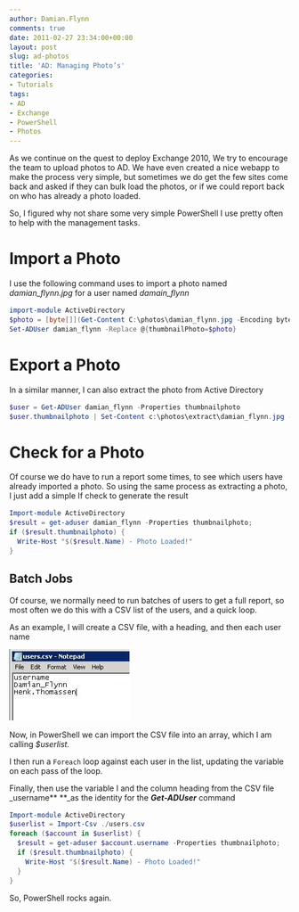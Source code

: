 ```yaml
---
author: Damian.Flynn
comments: true
date: 2011-02-27 23:34:00+00:00
layout: post
slug: ad-photos
title: 'AD: Managing Photo’s'
categories:
- Tutorials
tags:
- AD
- Exchange
- PowerShell
- Photos
---
```


As we continue on the quest to deploy Exchange 2010, We try to encourage the team to upload photos to AD. We have even created a nice webapp to make the process very simple, but sometimes we do get the few sites come back and asked if they can bulk load the photos, or if we could report back on who has already a photo loaded.

So, I figured why not share some very simple PowerShell I use pretty often to help with the management tasks.

# Import a Photo

I use the following command uses to import a photo named _damian_flynn.jpg_ for a user named _damain_flynn_

```powershell
import-module ActiveDirectory
$photo = [byte[]](Get-Content C:\photos\damian_flynn.jpg -Encoding byte)
Set-ADUser damian_flynn -Replace @{thumbnailPhoto=$photo}
```


# Export a Photo

In a similar manner, I can also extract the photo from Active Directory

```powershell
$user = Get-ADUser damian_flynn -Properties thumbnailphoto
$user.thumbnailphoto | Set-Content c:\photos\extract\damian_flynn.jpg -Encoding byte
```

# Check for a Photo
Of course we do have to run a report some times, to see which users have already imported a photo. So using the same process as extracting a photo, I just add a simple If check to generate the result
```powershell    
Import-module ActiveDirectory
$result = get-aduser damian_flynn -Properties thumbnailphoto;
if ($result.thumbnailphoto) {
  Write-Host "$($result.Name) - Photo Loaded!"
}
```

## Batch Jobs
Of course, we normally need to run batches of users to get a full report, so most often we do this with a CSV list of the users, and a quick loop.

As an example, I will create a CSV file, with a heading, and then each user name

[![clip_image002](/media/2011/02/clip_image002.jpg)](/media/2011/02/clip_image002.jpg)

Now, in PowerShell we can import the CSV file into an array, which I am calling _$userlist._

I then run a ```Foreach``` loop against each user in the list, updating the variable on each pass of the loop.

Finally, then use the variable I and the column heading from the CSV file _username** **_as the identity for the **_Get-ADUser_** command

```powershell    
Import-module ActiveDirectory
$userlist = Import-Csv ./users.csv
foreach ($account in $userlist) {
  $result = get-aduser $account.username -Properties thumbnailphoto;
  if ($result.thumbnailphoto) {
    Write-Host "$($result.Name) - Photo Loaded!"
  }
}
```

So, PowerShell rocks again.
